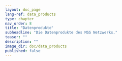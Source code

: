 ```yaml
---
layout: doc_page
lang-ref: data_products
type: chapter
nav_order: 8
title: "Datenprodukte"
subheadline: "Die Datenprodukte des MSS Netzwerks."
teaser: ""
description: ""
image_dir: doc/data_products
published: false
---
```

